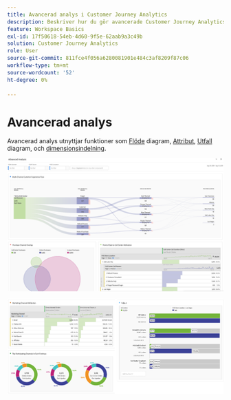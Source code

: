 ```yaml
---
title: Avancerad analys i Customer Journey Analytics
description: Beskriver hur du gör avancerade Customer Journey Analytics-analyser i Workspace.
feature: Workspace Basics
exl-id: 17f50618-54eb-4d60-9f5e-62aab9a3c49b
solution: Customer Journey Analytics
role: User
source-git-commit: 811fce4f056a6280081901e484c3af8209f87c06
workflow-type: tm+mt
source-wordcount: '52'
ht-degree: 0%

---
```


# Avancerad analys

Avancerad analys utnyttjar funktioner som [Flöde](/help/analysis-workspace/visualizations/c-flow/flow.md) diagram, [Attribut](/help/analysis-workspace/c-panels/attribution.md), [Utfall](/help/analysis-workspace/visualizations/fallout/fallout-flow.md) diagram, och [dimensionsindelning](/help/components/dimensions/t-breakdown-fa.md).

![Avancerad analys visas i ett flödesdiagram.](assets/cja-adv-analysis1.png)

![Flera visualiseringsexempel, t.ex. donudt, venn och staplade stapeldiagram.](assets/cja-adv-analysis2.png)
